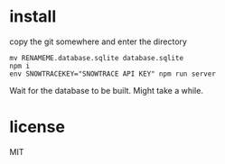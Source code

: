 # install

copy the git somewhere and enter the directory

```
mv RENAMEME.database.sqlite database.sqlite
npm i
env SNOWTRACEKEY="SNOWTRACE API KEY" npm run server
```

Wait for the database to be built. Might take a while.

# license
MIT